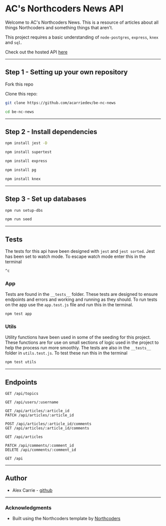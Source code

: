 # AC's Northcoders News API

Welcome to AC's Northcoders News. This is a resource of articles about all things Northcoders and something things that aren't.

This project requires a basic understanding of `node-postgres`, `express`, `knex` and `sql`.

Check out the hosted API [here](https://ac-nc-news.herokuapp.com/api)

---

## Step 1 - Setting up your own repository

Fork this repo

Clone this repo:

```bash
git clone https://github.com/acarriedev/be-nc-news

cd be-nc-news
```

---

## Step 2 - Install dependencies

```bash
npm install jest -D

npm install supertest

npm install express

npm install pg

npm install knex

```

---

## Step 3 - Set up databases

```bash
npm run setup-dbs

npm run seed
```

---

## Tests

The tests for this api have been designed with `jest` and `jest sorted`. Jest has been set to watch mode. To escape watch mode enter this in the terminal

```bash
^c
```

### App

Tests are found in the `__tests__` folder. These tests are designed to ensure endpoints and errors and working and running as they should. To run tests on the app use the `app.test.js` file and run this in the terminal.

```bash
npm test app
```

### Utils

Utility functions have been used in some of the seeding for this project. These functions are for use on small sections of logic used in the project to help the process run more smoothly. The tests are also in the `__tests__` folder in `utils.test.js`. To test these run this in the terminal

```bash
npm test utils
```

---

## Endpoints

```http
GET /api/topics

GET /api/users/:username

GET /api/articles/:article_id
PATCH /api/articles/:article_id

POST /api/articles/:article_id/comments
GET /api/articles/:article_id/comments

GET /api/articles

PATCH /api/comments/:comment_id
DELETE /api/comments/:comment_id

GET /api
```

---

## Author

- Alex Carrie - [github](https://github.com/acarriedev/)

---

### Acknowledgments

- Built using the Northcoders template by [Northcoders](https://northcoders.com/)
